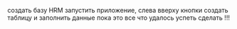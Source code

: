 ﻿создать базу HRM
запустить приложение, слева вверху кнопки создать таблицу и заполнить данные
пока это все что удалось успеть сделать
!!!